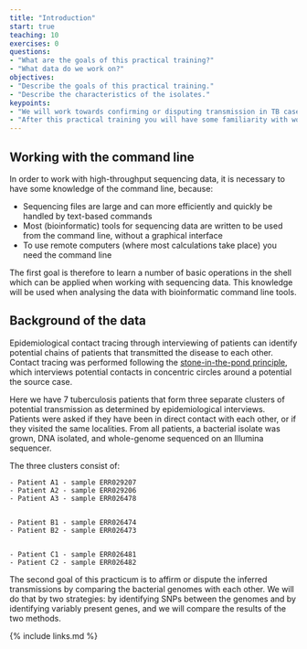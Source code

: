 ```yaml
---
title: "Introduction"
start: true
teaching: 10
exercises: 0
questions:
- "What are the goals of this practical training?"
- "What data do we work on?"
objectives:
- "Describe the goals of this practical training."
- "Describe the characteristics of the isolates."
keypoints:
- "We will work towards confirming or disputing transmission in TB cases"
- "After this practical training you will have some familiarity with working on the command line"
---
```


## Working with the command line

In order to work with high-throughput sequencing data, it is necessary to have some knowledge of the command line, because:

   + Sequencing files are large and can more efficiently and quickly be handled by text-based commands
   + Most (bioinformatic) tools for sequencing data are written to be used from the command line, without a graphical interface
   + To use remote computers (where most calculations take place) you need the command line

The first goal is therefore to learn a number of basic operations in the shell which can be applied when working with sequencing data. This knowledge will be used when analysing the data with bioinformatic command line tools.



## Background of the data

Epidemiological contact tracing through interviewing of patients can identify potential chains of patients that transmitted the disease to each other. Contact tracing was performed following the [stone-in-the-pond principle](https://www.ncbi.nlm.nih.gov/pubmed/1643300), which  interviews potential contacts in concentric circles around a potential the source case.

Here we have 7 tuberculosis patients that form three separate clusters of potential transmission as determined by epidemiological interviews. Patients were asked if they have been in direct contact with each other, or if they visited the same localities. From all patients, a bacterial isolate was grown, DNA isolated, and whole-genome sequenced on an Illumina sequencer.

The three clusters consist of:

    - Patient A1 - sample ERR029207
    - Patient A2 - sample ERR029206
    - Patient A3 - sample ERR026478


    - Patient B1 - sample ERR026474
    - Patient B2 - sample ERR026473


    - Patient C1 - sample ERR026481
    - Patient C2 - sample ERR026482

The second goal of this practicum is to affirm or dispute the inferred transmissions by comparing the bacterial genomes with each other. We will do that by two strategies: by identifying SNPs between the genomes and by identifying variably present genes, and we will compare the results of the two methods.



{% include links.md %}
